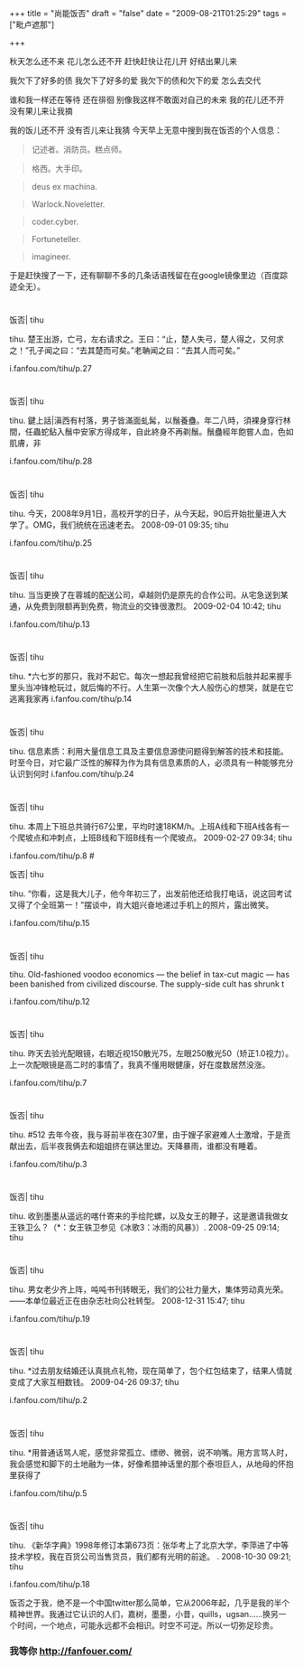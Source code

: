 +++
title = "尚能饭否"
draft = "false"
date = "2009-08-21T01:25:29"
tags = ["毗卢遮那"]


+++

  秋天怎么还不来 花儿怎么还不开 赶快赶快让花儿开 好结出果儿来 



  我欠下了好多的债 我欠下了好多的爱 我欠下的债和欠下的爱 怎么去交代 



  谁和我一样还在等待 还在徘徊 别像我这样不敢面对自己的未来 我的花儿还不开 没有果儿来让我摘 



  我的饭儿还不开 没有否儿来让我猜 今天早上无意中搜到我在饭否的个人信息：


> 记述者。消防员。糕点师。
  
> 格西。大手印。
  
> deus ex machina.
  
> Warlock.Noveletter.
  
> coder.cyber.
  
> Fortuneteller.
  
> imagineer.

于是赶快搜了一下，还有聊聊不多的几条话语残留在在google镜像里边（百度踪迹全无）。
  
#
  
饭否| tihu
  
tihu. 楚王出游，亡弓，左右请求之。王曰：“止，楚人失弓，楚人得之，又何求之！”孔子闻之曰：“去其楚而可矣。”老聃闻之曰：“去其人而可矣。” 
  
i.fanfou.com/tihu/p.27
  
#
  
饭否| tihu
  
tihu. 鍵上話|滇西有村落，男子皆滿面虬髯，以鬚養蠱。年二八時，須裸身穿行林間，任蟲蛇鉆入鬚中安家方得成年，自此終身不再剃鬚。鬚蠱經年飽嘗人血，色如肌膚，非
  
i.fanfou.com/tihu/p.28
  
#
  
饭否| tihu
  
tihu. 今天，2008年9月1日，高校开学的日子，从今天起，90后开始批量进入大学了。OMG，我们统统在迅速老去。 2008-09-01 09:35; tihu 
  
i.fanfou.com/tihu/p.25
  
#
  
饭否| tihu
  
tihu. 当当更换了在蓉城的配送公司，卓越则仍是原先的合作公司。从宅急送到某通，从免费到限额再到免费，物流业的交锋很激烈。 2009-02-04 10:42; tihu 
  
i.fanfou.com/tihu/p.13
  
#
  
饭否| tihu
  
tihu. *六七岁的那只，我对不起它。每次一想起我曾经把它前肢和后肢并起来握手里头当冲锋枪玩过，就后悔的不行。人生第一次像个大人般伤心的想哭，就是在它逃离我家再 i.fanfou.com/tihu/p.14
  
#
  
饭否| tihu
  
tihu. 信息素质：利用大量信息工具及主要信息源使问题得到解答的技术和技能。时至今日，对它最广泛性的解释为作为具有信息素质的人，必须具有一种能够充分认识到何时 i.fanfou.com/tihu/p.24 
  
#
  
饭否| tihu
  
tihu. 本周上下班总共骑行67公里，平均时速18KM/h。上班A线和下班A线各有一个爬坡点和冲刺点，上班B线和下班B线有一个爬坡点。 2009-02-27 09:34; tihu 
  
i.fanfou.com/tihu/p.8 #
  
饭否| tihu
  
tihu. “你看，这是我大儿子，他今年初三了，出发前他还给我打电话，说这回考试又得了个全班第一！”摆谈中，肖大姐兴奋地递过手机上的照片，露出微笑。 
  
i.fanfou.com/tihu/p.15
  
#
  
饭否| tihu
  
tihu. Old-fashioned voodoo economics — the belief in tax-cut magic — has been banished from civilized discourse. The supply-side cult has shrunk t 
  
i.fanfou.com/tihu/p.12
  
#
  
饭否| tihu
  
tihu. 昨天去验光配眼镜，右眼近视150散光75，左眼250散光50（矫正1.0视力）。上一次配眼镜是高二时的事情了，我真不懂用眼健康，好在度数居然没涨。 
  
i.fanfou.com/tihu/p.7
  
#
  
饭否| tihu
  
tihu. #512 去年今夜，我与哥前半夜在307里，由于嫂子家避难人士激增，于是贡献出去，后半夜我俩去和姐姐挤在骐达里边。天降暴雨，谁都没有睡着。 
  
i.fanfou.com/tihu/p.3
  
#
  
饭否| tihu
  
tihu. 收到墨墨从遥远的喀什寄来的手绘陀螺，以及女王的鞭子，这是邀请我做女王铁卫么？（*：女王铁卫参见《冰歌3：冰雨的风暴》）. 2008-09-25 09:14; tihu 
  
#
  
饭否| tihu
  
tihu. 男女老少齐上阵，吨吨书刊转眼无，我们的公社力量大，集体劳动真光荣。——本单位最近正在由杂志社向公社转型。 2008-12-31 15:47; tihu 
  
i.fanfou.com/tihu/p.19
  
#
  
饭否| tihu
  
tihu. \*过去朋友结婚还认真挑点礼物，现在简单了，包个红包结束了，结果人情就变成了大家互相数钱。 2009-04-26 09:37; tihu 
  
i.fanfou.com/tihu/p.2
  
#
  
饭否| tihu
  
tihu. *用普通话骂人呢，感觉非常孤立、缥缈、微弱，说不响嘴。用方言骂人时，我会感觉和脚下的土地融为一体，好像希腊神话里的那个泰坦巨人，从地母的怀抱里获得了 
  
i.fanfou.com/tihu/p.5
  
#
  
饭否| tihu
  
tihu. 《新华字典》1998年修订本第673页：张华考上了北京大学，李萍进了中等技术学校，我在百货公司当售货员，我们都有光明的前途。 . 2008-10-30 09:21; tihu 
  
i.fanfou.com/tihu/p.18
  
饭否之于我，绝不是一个中国twitter那么简单，它从2006年起，几乎是我的半个精神世界。我通过它认识的人们，嘉树，墨墨，小昔，quills，ugsan……换另一个时间，一个地点，可能永远都不会相识。时空不可逆。所以一切弥足珍贵。

### 我等你 http://fanfouer.com/